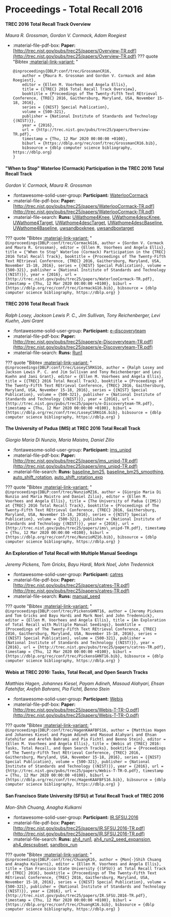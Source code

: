 # Proceedings - Total Recall 2016 

#### TREC 2016 Total Recall Track Overview

_Maura R. Grossman, Gordon V. Cormack, Adam Roegiest_

- :material-file-pdf-box: **Paper:** [http://trec.nist.gov/pubs/trec25/papers/Overview-TR.pdf](http://trec.nist.gov/pubs/trec25/papers/Overview-TR.pdf)
??? quote "Bibtex [:material-link-variant:](https://dblp.org/rec/conf/trec/GrossmanCR16.bib) "
	```
	@inproceedings{DBLP:conf/trec/GrossmanCR16,
		author = {Maura R. Grossman and Gordon V. Cormack and Adam Roegiest},
		editor = {Ellen M. Voorhees and Angela Ellis},
		title = {{TREC} 2016 Total Recall Track Overview},
		booktitle = {Proceedings of The Twenty-Fifth Text REtrieval Conference, {TREC} 2016, Gaithersburg, Maryland, USA, November 15-18, 2016},
		series = {{NIST} Special Publication},
		volume = {500-321},
		publisher = {National Institute of Standards and Technology {(NIST)}},
		year = {2016},
		url = {http://trec.nist.gov/pubs/trec25/papers/Overview-TR.pdf},
		timestamp = {Thu, 12 Mar 2020 00:00:00 +0100},
		biburl = {https://dblp.org/rec/conf/trec/GrossmanCR16.bib},
		bibsource = {dblp computer science bibliography, https://dblp.org}
	}
	```

#### "When to Stop" Waterloo (Cormack) Participation in the TREC 2016  Total Recall Track

_Gordon V. Cormack, Maura R. Grossman_

- :fontawesome-solid-user-group: **Participant:** [WaterlooCormack](./participants.md#waterloocormack)
- :material-file-pdf-box: **Paper:** [http://trec.nist.gov/pubs/trec25/papers/WaterlooCormack-TR.pdf](http://trec.nist.gov/pubs/trec25/papers/WaterlooCormack-TR.pdf)
- :material-file-search: **Runs:** [UWathome4Knee](./runs.md#uwathome4knee), [UWathome4descKnee](./runs.md#uwathome4descknee), [UWathome4Target](./runs.md#uwathome4target), [UWathome4descTarget](./runs.md#uwathome4desctarget), [UWathome4descBaseline](./runs.md#uwathome4descbaseline), [UWathome4Baseline](./runs.md#uwathome4baseline), [uwsandboxknee](./runs.md#uwsandboxknee), [uwsandboxtarget](./runs.md#uwsandboxtarget)

??? quote "Bibtex [:material-link-variant:](https://dblp.org/rec/conf/trec/CormackG16.bib) "
	```
	@inproceedings{DBLP:conf/trec/CormackG16,
		author = {Gordon V. Cormack and Maura R. Grossman},
		editor = {Ellen M. Voorhees and Angela Ellis},
		title = {"When to Stop" Waterloo (Cormack) Participation in the {TREC} 2016 Total Recall Track},
		booktitle = {Proceedings of The Twenty-Fifth Text REtrieval Conference, {TREC} 2016, Gaithersburg, Maryland, USA, November 15-18, 2016},
		series = {{NIST} Special Publication},
		volume = {500-321},
		publisher = {National Institute of Standards and Technology {(NIST)}},
		year = {2016},
		url = {http://trec.nist.gov/pubs/trec25/papers/WaterlooCormack-TR.pdf},
		timestamp = {Thu, 12 Mar 2020 00:00:00 +0100},
		biburl = {https://dblp.org/rec/conf/trec/CormackG16.bib},
		bibsource = {dblp computer science bibliography, https://dblp.org}
	}
	```

#### TREC 2016 Total Recall Track

_Ralph Losey, Jackson Lewis P. C., Jim Sullivan, Tony Reichenberger, Levi Kuehn, Jani Grant_

- :fontawesome-solid-user-group: **Participant:** [e-discoveryteam](./participants.md#e-discoveryteam)
- :material-file-pdf-box: **Paper:** [http://trec.nist.gov/pubs/trec25/papers/e-Discoveryteam-TR.pdf](http://trec.nist.gov/pubs/trec25/papers/e-Discoveryteam-TR.pdf)
- :material-file-search: **Runs:** [Run1](./runs.md#run1)

??? quote "Bibtex [:material-link-variant:](https://dblp.org/rec/conf/trec/LoseyCSRKG16.bib) "
	```
	@inproceedings{DBLP:conf/trec/LoseyCSRKG16,
		author = {Ralph Losey and Jackson Lewis P. C. and Jim Sullivan and Tony Reichenberger and Levi Kuehn and Jani Grant},
		editor = {Ellen M. Voorhees and Angela Ellis},
		title = {{TREC} 2016 Total Recall Track},
		booktitle = {Proceedings of The Twenty-Fifth Text REtrieval Conference, {TREC} 2016, Gaithersburg, Maryland, USA, November 15-18, 2016},
		series = {{NIST} Special Publication},
		volume = {500-321},
		publisher = {National Institute of Standards and Technology {(NIST)}},
		year = {2016},
		url = {http://trec.nist.gov/pubs/trec25/papers/e-Discoveryteam-TR.pdf},
		timestamp = {Thu, 12 Mar 2020 00:00:00 +0100},
		biburl = {https://dblp.org/rec/conf/trec/LoseyCSRKG16.bib},
		bibsource = {dblp computer science bibliography, https://dblp.org}
	}
	```

#### The University of Padua (IMS) at TREC 2016 Total Recall Track

_Giorgio Maria Di Nunzio, Maria Maistro, Daniel Zilio_

- :fontawesome-solid-user-group: **Participant:** [ims_unipd](./participants.md#ims_unipd)
- :material-file-pdf-box: **Paper:** [http://trec.nist.gov/pubs/trec25/papers/ims_unipd-TR.pdf](http://trec.nist.gov/pubs/trec25/papers/ims_unipd-TR.pdf)
- :material-file-search: **Runs:** [baseline_bm25](./runs.md#baseline_bm25), [baseline_bm25_smoothing](./runs.md#baseline_bm25_smoothing), [auto_shift_rotation](./runs.md#auto_shift_rotation), [auto_shift_rotation_exp](./runs.md#auto_shift_rotation_exp)

??? quote "Bibtex [:material-link-variant:](https://dblp.org/rec/conf/trec/NunzioMZ16.bib) "
	```
	@inproceedings{DBLP:conf/trec/NunzioMZ16,
		author = {Giorgio Maria Di Nunzio and Maria Maistro and Daniel Zilio},
		editor = {Ellen M. Voorhees and Angela Ellis},
		title = {The University of Padua {(IMS)} at {TREC} 2016 Total Recall Track},
		booktitle = {Proceedings of The Twenty-Fifth Text REtrieval Conference, {TREC} 2016, Gaithersburg, Maryland, USA, November 15-18, 2016},
		series = {{NIST} Special Publication},
		volume = {500-321},
		publisher = {National Institute of Standards and Technology {(NIST)}},
		year = {2016},
		url = {http://trec.nist.gov/pubs/trec25/papers/ims\_unipd-TR.pdf},
		timestamp = {Thu, 12 Mar 2020 00:00:00 +0100},
		biburl = {https://dblp.org/rec/conf/trec/NunzioMZ16.bib},
		bibsource = {dblp computer science bibliography, https://dblp.org}
	}
	```

#### An Exploration of Total Recall with Multiple Manual Seedings

_Jeremy Pickens, Tom Gricks, Bayu Hardi, Mark Noel, John Tredennick_

- :fontawesome-solid-user-group: **Participant:** [catres](./participants.md#catres)
- :material-file-pdf-box: **Paper:** [http://trec.nist.gov/pubs/trec25/papers/catres-TR.pdf](http://trec.nist.gov/pubs/trec25/papers/catres-TR.pdf)
- :material-file-search: **Runs:** [manual_seed](./runs.md#manual_seed)

??? quote "Bibtex [:material-link-variant:](https://dblp.org/rec/conf/trec/PickensGHNT16.bib) "
	```
	@inproceedings{DBLP:conf/trec/PickensGHNT16,
		author = {Jeremy Pickens and Tom Gricks and Bayu Hardi and Mark Noel and John Tredennick},
		editor = {Ellen M. Voorhees and Angela Ellis},
		title = {An Exploration of Total Recall with Multiple Manual Seedings},
		booktitle = {Proceedings of The Twenty-Fifth Text REtrieval Conference, {TREC} 2016, Gaithersburg, Maryland, USA, November 15-18, 2016},
		series = {{NIST} Special Publication},
		volume = {500-321},
		publisher = {National Institute of Standards and Technology {(NIST)}},
		year = {2016},
		url = {http://trec.nist.gov/pubs/trec25/papers/catres-TR.pdf},
		timestamp = {Thu, 12 Mar 2020 00:00:00 +0100},
		biburl = {https://dblp.org/rec/conf/trec/PickensGHNT16.bib},
		bibsource = {dblp computer science bibliography, https://dblp.org}
	}
	```

#### Webis at TREC 2016: Tasks, Total Recall, and Open Search Tracks

_Matthias Hagen, Johannes Kiesel, Payam Adineh, Masoud Alahyari, Ehsan Fatehifar, Arefeh Bahrami, Pia Fichtl, Benno Stein_

- :fontawesome-solid-user-group: **Participant:** [Webis](./participants.md#webis)
- :material-file-pdf-box: **Paper:** [http://trec.nist.gov/pubs/trec25/papers/Webis-T-TR-O.pdf](http://trec.nist.gov/pubs/trec25/papers/Webis-T-TR-O.pdf)

??? quote "Bibtex [:material-link-variant:](https://dblp.org/rec/conf/trec/HagenKAAFBFS16.bib) "
	```
	@inproceedings{DBLP:conf/trec/HagenKAAFBFS16,
		author = {Matthias Hagen and Johannes Kiesel and Payam Adineh and Masoud Alahyari and Ehsan Fatehifar and Arefeh Bahrami and Pia Fichtl and Benno Stein},
		editor = {Ellen M. Voorhees and Angela Ellis},
		title = {Webis at {TREC} 2016: Tasks, Total Recall, and Open Search Tracks},
		booktitle = {Proceedings of The Twenty-Fifth Text REtrieval Conference, {TREC} 2016, Gaithersburg, Maryland, USA, November 15-18, 2016},
		series = {{NIST} Special Publication},
		volume = {500-321},
		publisher = {National Institute of Standards and Technology {(NIST)}},
		year = {2016},
		url = {http://trec.nist.gov/pubs/trec25/papers/Webis-T-TR-O.pdf},
		timestamp = {Thu, 12 Mar 2020 00:00:00 +0100},
		biburl = {https://dblp.org/rec/conf/trec/HagenKAAFBFS16.bib},
		bibsource = {dblp computer science bibliography, https://dblp.org}
	}
	```

#### San Francisco State University (SFSU) at Total Recall Track of TREC  2016

_Mon-Shih Chuang, Anagha Kulkarni_

- :fontawesome-solid-user-group: **Participant:** [IR.SFSU.2016](./participants.md#ir.sfsu.2016)
- :material-file-pdf-box: **Paper:** [http://trec.nist.gov/pubs/trec25/papers/IR.SFSU.2016-TR.pdf](http://trec.nist.gov/pubs/trec25/papers/IR.SFSU.2016-TR.pdf)
- :material-file-search: **Runs:** [ah4_run1](./runs.md#ah4_run1), [ah4_run2_seed_expansion](./runs.md#ah4_run2_seed_expansion), [ah4_descsubset](./runs.md#ah4_descsubset), [sandbox_run](./runs.md#sandbox_run)

??? quote "Bibtex [:material-link-variant:](https://dblp.org/rec/conf/trec/ChuangK16.bib) "
	```
	@inproceedings{DBLP:conf/trec/ChuangK16,
		author = {Mon{-}Shih Chuang and Anagha Kulkarni},
		editor = {Ellen M. Voorhees and Angela Ellis},
		title = {San Francisco State University {(SFSU)} at Total Recall Track of {TREC} 2016},
		booktitle = {Proceedings of The Twenty-Fifth Text REtrieval Conference, {TREC} 2016, Gaithersburg, Maryland, USA, November 15-18, 2016},
		series = {{NIST} Special Publication},
		volume = {500-321},
		publisher = {National Institute of Standards and Technology {(NIST)}},
		year = {2016},
		url = {http://trec.nist.gov/pubs/trec25/papers/IR.SFSU.2016-TR.pdf},
		timestamp = {Thu, 12 Mar 2020 00:00:00 +0100},
		biburl = {https://dblp.org/rec/conf/trec/ChuangK16.bib},
		bibsource = {dblp computer science bibliography, https://dblp.org}
	}
	```

